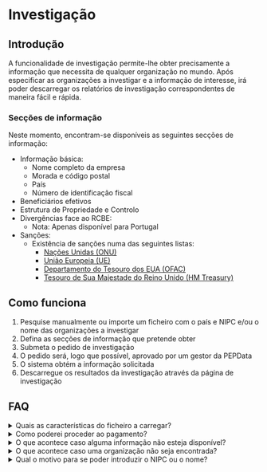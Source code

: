 # Investigação

## Introdução

A funcionalidade de investigação permite-lhe obter precisamente a informação que necessita de qualquer organização no mundo. Após especificar as organizações a investigar e a informação de interesse, irá poder descarregar os relatórios de investigação correspondentes de maneira fácil e rápida.

### Secções de informação

Neste momento, encontram-se disponíveis as seguintes secções de informação:

* Informação básica:&#x20;
  * Nome completo da empresa
  * Morada e código postal
  * País
  * Número de identificação fiscal
* Beneficiários efetivos
* Estrutura de Propriedade e Controlo
* Divergências face ao RCBE:&#x20;
  * Nota: Apenas disponível para Portugal
* Sanções:
  * Existência de sanções numa das seguintes listas:
    * [Nações Unidas (ONU)](https://www.un.org/securitycouncil/)
    * [União Europeia (UE)](https://www.sanctionsmap.eu/#/main)
    * [Departamento do Tesouro dos EUA (OFAC) ](https://www.treasury.gov/resource-center/sanctions/SDN-List/Pages/default.aspx)
    * [Tesouro de Sua Majestade do Reino Unido (HM Treasury)](https://www.gov.uk/government/organisations/hm-treasury)

## Como funciona

1. Pesquise manualmente ou importe um ficheiro com o país e NIPC e/ou o nome das organizações a investigar
2. Defina as secções de informação que pretende obter
3. Submeta o pedido de investigação
4. O pedido será, logo que possível, aprovado por um gestor da PEPData
5. O sistema obtém a informação solicitada
6. Descarregue os resultados da investigação através da página de investigação

## FAQ

<details>

<summary>Quais as características do ficheiro a carregar?</summary>

O ficheiro a carregar deverá ter, na primeira linha, os campos: "vat\_number" e/ou "name" e "country" das organizações a investigar. Exemplo:\
vat\_number; name; country\
514932295; PEPDATA; Portugal\
ESA28382927; IBERINFORM; Espanha

</details>

<details>

<summary>Como poderei proceder ao pagamento?</summary>

Após a submissão do pedido de investigação irá ser contactado por um gestor da PEPData que lhe providenciará a fatura do pedido e os vários meios de pagamento disponíveis. O pedido será aprovado após confirmação do pagamento.

</details>

<details>

<summary>O que acontece caso alguma informação não esteja disponível?</summary>

Devido a possíveis limitações da informação providenciada pelas fontes oficiais de cada país, não nos é possível garantir que toda a informação esteja disponível. Nestas situações o valor correspondente à informação em falta ser-lhe-á creditado em futuros pedidos de investigação.

</details>

<details>

<summary>O que acontece caso uma organização não seja encontrada?</summary>

Por vezes, a informação introduzida poderá não ser suficiente para identificar univocamente a organização que pretende. Nestas situações, o valor pago ser-lhe-á creditado em futuros pedidos de investigação. Irá também obter no relatório as organizações que poderão corresponder à organização pretendida. Deste modo, poderá utilizar o nome/NIPC exato de um dos resultados obtidos e proceder a um novo pedido de investigação.

</details>

<details>

<summary>Qual o motivo para se poder introduzir o NIPC ou o nome?</summary>

Dependendo do país e da informação pretendida, poderá ser necessário introduzir o NIPC e/ou o nome da organização. Alguns países, por exemplo, não identificam as suas organizações através de NIPC e a pesquisa necessita de ser efetuada a partir do nome. Outros sistemas de informação poderão apenas funcionar através de pesquisas por NIPC. Por estes motivos recomendamos que introduza sempre a informação da forma mais completa possível.

</details>

